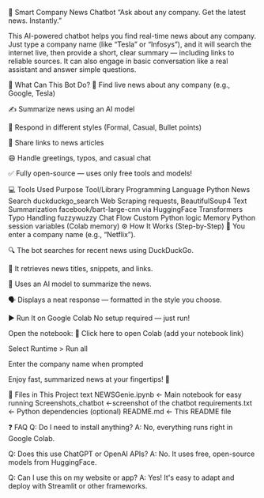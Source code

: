 🤖 Smart Company News Chatbot
“Ask about any company. Get the latest news. Instantly.”

This AI-powered chatbot helps you find real-time news about any company. Just type a company name (like “Tesla” or “Infosys”), and it will search the internet live, then provide a short, clear summary — including links to reliable sources. It can also engage in basic conversation like a real assistant and answer simple questions.

🧠 What Can This Bot Do?
📰 Find live news about any company (e.g., Google, Tesla)

✍️ Summarize news using an AI model

💬 Respond in different styles (Formal, Casual, Bullet points)

🔗 Share links to news articles

😄 Handle greetings, typos, and casual chat

✅ Fully open-source — uses only free tools and models!

💻 Tools Used
Purpose	Tool/Library
Programming Language	Python
News Search	duckduckgo_search
Web Scraping	requests, BeautifulSoup4
Text Summarization	facebook/bart-large-cnn via HuggingFace Transformers
Typo Handling	fuzzywuzzy
Chat Flow	Custom Python logic
Memory	Python session variables (Colab memory)
⚙️ How It Works (Step-by-Step)
👤 You enter a company name (e.g., “Netflix”).

🔍 The bot searches for recent news using DuckDuckGo.

📄 It retrieves news titles, snippets, and links.

🧠 Uses an AI model to summarize the news.

🗣️ Displays a neat response — formatted in the style you choose.

▶️ Run It on Google Colab
No setup required — just run!

Open the notebook: 🔗 Click here to open Colab (add your notebook link)

Select Runtime > Run all

Enter the company name when prompted

Enjoy fast, summarized news at your fingertips! 🎉

📁 Files in This Project
text
NEWSGenie.ipynb        ← Main notebook for easy running
Screenshots_chatbot    ←screenshot of the chatbot
requirements.txt       ← Python dependencies (optional)
README.md              ← This README file


❓ FAQ
Q: Do I need to install anything?
A: No, everything runs right in Google Colab.

Q: Does this use ChatGPT or OpenAI APIs?
A: No. It uses free, open-source models from HuggingFace.

Q: Can I use this on my website or app?
A: Yes! It's easy to adapt and deploy with Streamlit or other frameworks.

